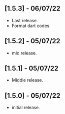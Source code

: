 ## [1.5.3] - 06/07/22

* Last release.
* Format dart codes.
## [1.5.2] - 05/07/22

* mid release.
## [1.5.1] - 05/07/22

* Middle release.
## [1.5.0] - 05/07/22

* initial release.

